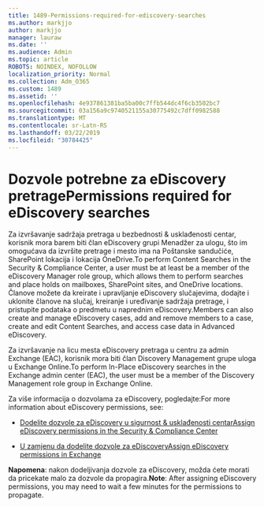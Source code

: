 ```yaml
---
title: 1489-Permissions-required-for-ediscovery-searches
ms.author: markjjo
author: markjjo
manager: lauraw
ms.date: ''
ms.audience: Admin
ms.topic: article
ROBOTS: NOINDEX, NOFOLLOW
localization_priority: Normal
ms.collection: Adm_O365
ms.custom: 1489
ms.assetid: ''
ms.openlocfilehash: 4e937861381ba5ba00c7ffb544dc4f6cb3502bc7
ms.sourcegitcommit: 03a156a9c9740521155a30775492c7dff0982588
ms.translationtype: MT
ms.contentlocale: sr-Latn-RS
ms.lasthandoff: 03/22/2019
ms.locfileid: "30784425"
---
```

# <a name="permissions-required-for-ediscovery-searches"></a><span data-ttu-id="a64ae-102">Dozvole potrebne za eDiscovery pretrage</span><span class="sxs-lookup"><span data-stu-id="a64ae-102">Permissions required for eDiscovery searches</span></span>

<span data-ttu-id="a64ae-103">Za izvršavanje sadržaja pretraga u bezbednosti & usklađenosti centar, korisnik mora barem biti član eDiscovery grupi Menadžer za ulogu, što im omogućava da izvršite pretrage i mesto ima na Poštanske sandučiće, SharePoint lokacija i lokacija OneDrive.</span><span class="sxs-lookup"><span data-stu-id="a64ae-103">To perform Content Searches in the Security & Compliance Center, a user must be at least be a member of the eDiscovery Manager role group, which allows them to perform searches and place holds on mailboxes, SharePoint sites, and OneDrive locations.</span></span> <span data-ttu-id="a64ae-104">Članove možete da kreirate i upravljanje eDiscovery slučajevima, dodajte i uklonite članove na slučaj, kreiranje i uređivanje sadržaja pretrage, i pristupite podataka o predmetu u naprednim eDiscovery.</span><span class="sxs-lookup"><span data-stu-id="a64ae-104">Members can also create and manage eDiscovery cases, add and remove members to a case, create and edit Content Searches, and access case data in Advanced eDiscovery.</span></span>

<span data-ttu-id="a64ae-105">Za izvršavanje na licu mesta eDiscovery pretraga u centru za admin Exchange (EAC), korisnik mora biti član Discovery Management grupe uloga u Exchange Online.</span><span class="sxs-lookup"><span data-stu-id="a64ae-105">To perform In-Place eDiscovery searches in the Exchange admin center (EAC), the user must be a member of the Discovery Management role group in Exchange Online.</span></span>

<span data-ttu-id="a64ae-106">Za više informacija o dozvolama za eDiscovery, pogledajte:</span><span class="sxs-lookup"><span data-stu-id="a64ae-106">For more information about eDiscovery permissions, see:</span></span> 

- [<span data-ttu-id="a64ae-107">Dodelite dozvole za eDiscovery u sigurnost & usklađenosti centar</span><span class="sxs-lookup"><span data-stu-id="a64ae-107">Assign eDiscovery permissions in the Security & Compliance Center</span></span>](https://docs.microsoft.com/office365/securitycompliance/assign-ediscovery-permissions)

- [<span data-ttu-id="a64ae-108">U zamjenu da dodelite dozvole za eDiscovery</span><span class="sxs-lookup"><span data-stu-id="a64ae-108">Assign eDiscovery permissions in Exchange</span></span>](https://docs.microsoft.com/exchange/security-and-compliance/in-place-ediscovery/assign-ediscovery-permissions)

<span data-ttu-id="a64ae-109">**Napomena**: nakon dodeljivanja dozvole za eDiscovery, možda ćete morati da pricekate malo za dozvole da propagira.</span><span class="sxs-lookup"><span data-stu-id="a64ae-109">**Note**: After assigning eDiscovery permissions, you may need to wait a few minutes for the permissions to propagate.</span></span>
